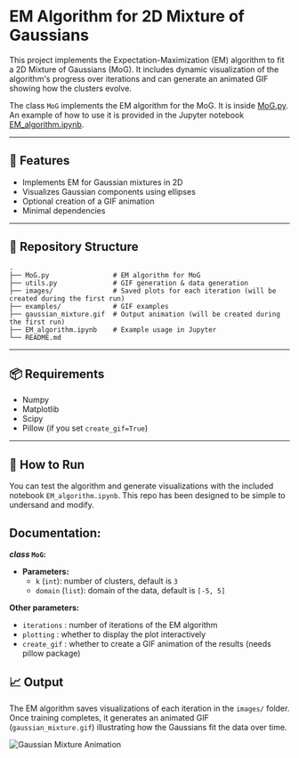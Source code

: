 # EM Algorithm for 2D Mixture of Gaussians

This project implements the Expectation-Maximization (EM) algorithm to fit a 2D Mixture of Gaussians (MoG). It includes dynamic visualization of the algorithm's progress over iterations and can generate an animated GIF showing how the clusters evolve.

The class `MoG` implements the EM algorithm for the MoG. It is inside [MoG.py](MoG.py). An example of how to use it is provided in the Jupyter notebook [EM_algorithm.ipynb](EM_algorithm.ipynb).

---

## 🚀 Features

- Implements EM for Gaussian mixtures in 2D
- Visualizes Gaussian components using ellipses
- Optional creation of a GIF animation
- Minimal dependencies

---

## 📁 Repository Structure

```
.
├── MoG.py                # EM algorithm for MoG
├── utils.py              # GIF generation & data generation
├── images/               # Saved plots for each iteration (will be created during the first run)
├── examples/             # GIF examples
├── gaussian_mixture.gif  # Output animation (will be created during the first run)
├── EM_algorithm.ipynb    # Example usage in Jupyter
└── README.md
```

---

## 📦 Requirements

- Numpy
- Matplotlib
- Scipy
- Pillow  (if you set `create_gif=True`)

---

## 🧪 How to Run

You can test the algorithm and generate visualizations with the included notebook `EM_algorithm.ipynb`. This repo has been designed to be simple to undersand and modify.

## Documentation:

**_class_ `MoG`:**
- **Parameters:**
    - `k` (`int`): number of clusters, default is `3`
    - `domain` (`list`): domain of the data, default is `[-5, 5]`

**Other parameters:**
- `iterations` : number of iterations of the EM algorithm
- `plotting` : whether to display the plot interactively
- `create_gif` : whether to create a GIF animation of the results (needs pillow package)

## 📈 Output

The EM algorithm saves visualizations of each iteration in the `images/` folder. Once training completes, it generates an animated GIF (`gaussian_mixture.gif`) illustrating how the Gaussians fit the data over time.

![Gaussian Mixture Animation](https://github.com/paulbouuu/EM_gaussian_mixture/raw/main/examples/optimal_gaussian_mixture.gif)

